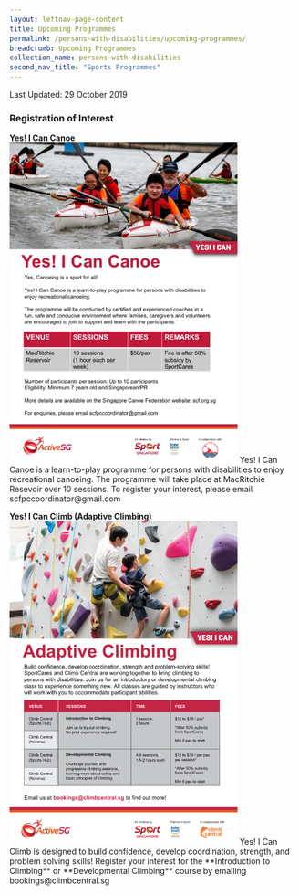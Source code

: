 ```yaml
---
layout: leftnav-page-content
title: Upcoming Programmes
permalink: /persons-with-disabilities/upcoming-programmes/
breadcrumb: Upcoming Programmes
collection_name: persons-with-disabilities
second_nav_title: "Sports Programmes"
---
```


Last Updated: 29 October 2019

### Registration of Interest
<P>
  <B>Yes! I Can Canoe</B><BR>
<img src="/images/YIC-Canoe.jpg" alt="Image" height="" width="400" alt="Yes! I Can Canoe Registration of Interest Information">
Yes! I Can Canoe is a learn-to-play programme for persons with disabilities to enjoy recreational canoeing. The programme will take place at MacRitchie Resevoir over 10 sessions. To register your interest, please email scfpccoordinator@gmail.com</P>

<P>
  <B>Yes! I Can Climb (Adaptive Climbing)</B><BR>
<img src="/images/YIC-Climbing.jpg" alt="Image" height="" width="400" alt="Yes! I Can Climb Registration of Interest Information">
Yes! I Can Climb is designed to build confidence, develop coordination, strength, and problem solving skills! Register your interest for the **Introduction to Climbing** or **Developmental Climbing** course by emailing bookings@climbcentral.sg</P>
